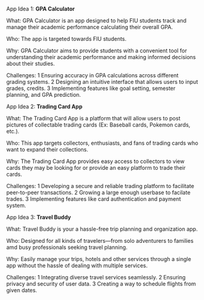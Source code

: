 App Idea 1: **GPA Calculator**

What: GPA Calculator is an app designed to help FIU students track and manage their academic performance calculating their overall GPA.

Who: The app is targeted towards FIU students.

Why: GPA Calculator aims to provide students with a convenient tool for understanding their academic performance and making informed decisions about their studies.

Challenges:
	1	Ensuring accuracy in GPA calculations across different grading systems.
	2	Designing an intuitive interface that allows users to input grades, credits.
	3	Implementing features like goal setting, semester planning, and GPA prediction.
    
App Idea 2: **Trading Card App**

What: The Trading Card App is a platform that will allow users to post pictures of collectable trading cards (Ex: Baseball cards, Pokemon cards, etc.).

Who: This app targets collectors, enthusiasts, and fans of trading cards who want to expand their collections.

Why: The Trading Card App provides easy access to collectors to view cards they may be looking for or provide an easy platform to trade their cards.

Challenges:
	1	Developing a secure and reliable trading platform to facilitate peer-to-peer transactions.
	2	Growing a large enough userbase to facilate trades.
	3	Implementing features like card authentication and payment system.
    
App Idea 3: **Travel Buddy**

What: Travel Buddy is your a hassle-free trip planning and organization app.

Who: Designed for all kinds of travelers—from solo adventurers to families amd busy professionals seeking travel planning.

Why: Easily manage your trips, hotels and other services through a single app without the hassle of dealing with multiple services.

Challenges:
	1	Integrating diverse travel services seamlessly.
	2	Ensuring privacy and security of user data.
	3	Creating a way to schedule flights from given dates.